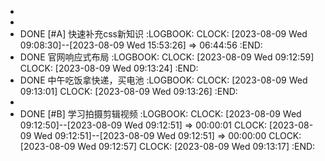 -
-
- DONE  [#A] 快速补充css新知识
  :LOGBOOK:
  CLOCK: [2023-08-09 Wed 09:08:30]--[2023-08-09 Wed 15:53:26] =>  06:44:56
  :END:
- DONE  官网响应式布局
  :LOGBOOK:
  CLOCK: [2023-08-09 Wed 09:12:59]
  CLOCK: [2023-08-09 Wed 09:13:24]
  :END:
- DONE  中午吃饭拿快递，买电池
  :LOGBOOK:
  CLOCK: [2023-08-09 Wed 09:13:01]
  CLOCK: [2023-08-09 Wed 09:13:26]
  :END:
-
- DONE  [#B] 学习拍摄剪辑视频
  :LOGBOOK:
  CLOCK: [2023-08-09 Wed 09:12:50]--[2023-08-09 Wed 09:12:51] =>  00:00:01
  CLOCK: [2023-08-09 Wed 09:12:51]--[2023-08-09 Wed 09:12:51] =>  00:00:00
  CLOCK: [2023-08-09 Wed 09:12:57]
  CLOCK: [2023-08-09 Wed 09:13:17]
  :END: